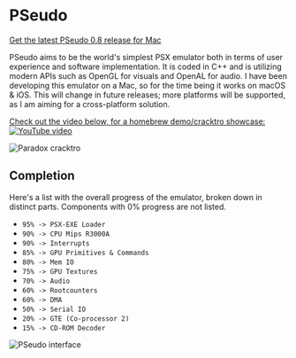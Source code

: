 # PSeudo
[Get the latest PSeudo 0.8 release for Mac](https://github.com/dkoluris/pseudo/releases/tag/version-0.8)

PSeudo aims to be the world's simplest PSX emulator both in terms of user experience and software implementation. It is coded in C++ and is utilizing modern APIs such as OpenGL for visuals and OpenAL for audio. I have been developing this emulator on a Mac, so for the time being it works on macOS & iOS. This will change in future releases; more platforms will be supported, as I am aiming for a cross-platform solution.

[Check out the video below, for a homebrew demo/cracktro showcase:](http://www.youtube.com/watch?v=BFvLRjOE99E)
[![YouTube video](https://raw.githubusercontent.com/dkoluris/pseudo/master/Resources/Bubble.png?s=100)](http://www.youtube.com/watch?v=BFvLRjOE99E "PSeudo : Alpha showcase")

![Paradox cracktro](https://raw.githubusercontent.com/dkoluris/pseudo/master/Resources/Paradox.png?s=100)

## Completion
Here's a list with the overall progress of the emulator, broken down in distinct parts. Components with 0% progress are not listed.
* `95% -> PSX-EXE Loader`
* `90% -> CPU Mips R3000A`
* `90% -> Interrupts`
* `85% -> GPU Primitives & Commands`
* `80% -> Mem IO`
* `75% -> GPU Textures`
* `70% -> Audio`
* `60% -> Rootcounters`
* `60% -> DMA`
* `50% -> Serial IO`
* `20% -> GTE (Co-processor 2)`
* `15% -> CD-ROM Decoder`

![PSeudo interface](https://raw.githubusercontent.com/dkoluris/pseudo/master/Resources/Options.png)

